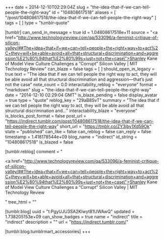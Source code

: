 +++
date = 2014-12-10T02:29:04Z
slug = "the-idea-that-if-we-can-tell-people-the-right-way"
id = "104808617518"
aliases = [ "/post/104808617518/the-idea-that-if-we-can-tell-people-the-right-way" ]
tags = [ ]
type = "tumblr-quote"

[tumblr]
can_send_in_message = true
id = 1.04808617518e+11
source = "<a href=\"http://www.technologyreview.com/qa/533096/a-feminist-critique-of-silicon-valley/##The+idea+that+if+we+can+tell+people+the+right+way+to+act%2C+they+will+be+able+avoid+all+that+structural+discrimination+and+aggression%E2%80%94that%E2%80%99s+just+not+the+case\">Shanley Kane of Model View Culture Challenges a “Corrupt” Silicon Valley | MIT Technology Review</a>"
can_blaze = false
tags = [ ]
should_open_in_legacy = true
text = "The idea that if we can tell people the right way to act, they will be able avoid all that structural discrimination and aggression—that’s just not the case"
note_count = 0.0
interactability_reblog = "everyone"
format = "markdown"
slug = "the-idea-that-if-we-can-tell-people-the-right-way"
date = "2014-12-10 02:29:04 GMT"
is_blaze_pending = false
display_avatar = true
type = "quote"
reblog_key = "29aB8SvT"
summary = "The idea that if we can tell people the right way to act, they will be able avoid all that structural discrimination and..."
interactability_blaze = "everyone"
is_blocks_post_format = false
post_url = "https://indirect.tumblr.com/post/104808617518/the-idea-that-if-we-can-tell-people-the-right-way"
short_url = "https://tmblr.co/ZY3jby1Xd59Ok"
state = "published"
can_like = false
can_reblog = false
can_reply = false
timestamp = 1.418178544e+09
blog_name = "indirect"
id_string = "104808617518"
is_blazed = false

[tumblr.reblog]
comment = "<p><a href=\"http://www.technologyreview.com/qa/533096/a-feminist-critique-of-silicon-valley/##The+idea+that+if+we+can+tell+people+the+right+way+to+act%2C+they+will+be+able+avoid+all+that+structural+discrimination+and+aggression%E2%80%94that%E2%80%99s+just+not+the+case\">Shanley Kane of Model View Culture Challenges a “Corrupt” Silicon Valley | MIT Technology Review</a></p>"
tree_html = ""

[tumblr.blog]
uuid = "t:PgyUJU3SA2Klwyt81UWAwQ"
updated = 1.738205153e+09
can_show_badges = true
name = "indirect"
title = "indirect"
description = ""
url = "https://indirect.tumblr.com/"

[tumblr.blog.tumblrmart_accessories]
+++
